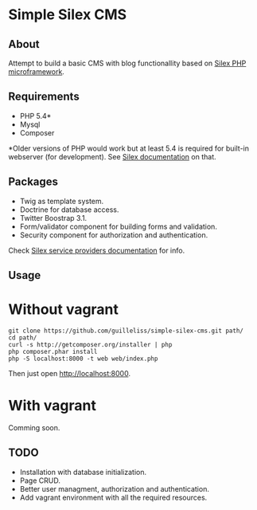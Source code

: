 Simple Silex CMS
====================


About
---------------------
Attempt to build a basic CMS with blog functionallity based on [Silex PHP microframework](http://silex.sensiolabs.org).  

Requirements
---------------------
* PHP 5.4*
* Mysql
* Composer

*Older versions of PHP would work but at least 5.4 is required for built-in webserver (for development). See [Silex documentation](http://silex.sensiolabs.org/doc/web_servers.html) on that.

Packages
---------------------
* Twig as template system.
* Doctrine for database access.
* Twitter Boostrap 3.1.
* Form/validator component for building forms and validation.
* Security component for authorization and authentication.

Check [Silex service providers documentation](http://silex.sensiolabs.org/documentation) for info.


Usage
---------------------

# Without vagrant

	git clone https://github.com/guilleliss/simple-silex-cms.git path/
	cd path/
	curl -s http://getcomposer.org/installer | php
	php composer.phar install
	php -S localhost:8000 -t web web/index.php

Then just open [http://localhost:8000](http://localhost:8080).

# With vagrant
Comming soon.

TODO
---------------------
* Installation with database initialization.
* Page CRUD.
* Better user managment, authorization and authentication.
* Add vagrant environment with all the required resources.